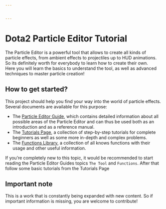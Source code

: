 ```yaml
---


---
```


<h1 id="dota2-particle-editor-tutorial">Dota2 Particle Editor Tutorial</h1>
<p>The Particle Editor is a powerful tool that allows to create all kinds of particle effects, from ambient effects to projectiles up to HUD animations. So its definitely worth for everybody to learn how to create their own.<br>
Here you will learn the basics to understand the tool, as well as advanced techniques to master particle creation!</p>
<h2 id="how-to-get-started">How to get started?</h2>
<p>This project should help you find your way into the world of particle effects. Several documents are available for this purpose:</p>
<ul>
<li>The <a href="#Guide">Particle Editor Guide</a>, which contains detailed information about all possible areas of the Particle Editor and can thus be used both as an introduction and as a reference manual.</li>
<li>The <a href="#Tutorials">Tutorials Page</a>, a collection of step-by-step tutorials for complete beginners as well as some more in-depth and complex problems.</li>
<li>The <a href="#Library">Functions Library</a>, a collection of all knows functions with their usage and other useful information.</li>
</ul>
<p>If you’re completely new to this topic, it would be recommended to start reading the Particle Editor Guides topics <code>The Tool</code> and <code>Functions</code>. After that follow some basic tutorials from the Tutorials Page</p>
<h2 id="important-note">Important note</h2>
<p>This is a work that is constantly being expanded with new content. So if important information is missing, you are welcome to contribute!</p>

